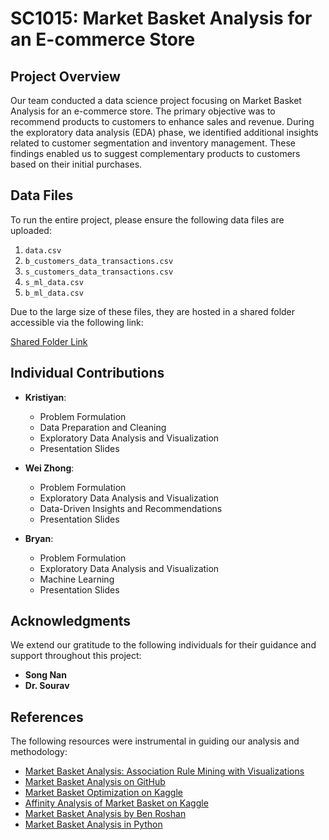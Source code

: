 # SC1015: Market Basket Analysis for an E-commerce Store

## Project Overview

Our team conducted a data science project focusing on Market Basket Analysis for an e-commerce store. The primary objective was to recommend products to customers to enhance sales and revenue. During the exploratory data analysis (EDA) phase, we identified additional insights related to customer segmentation and inventory management. These findings enabled us to suggest complementary products to customers based on their initial purchases.

## Data Files

To run the entire project, please ensure the following data files are uploaded:

1. `data.csv`
2. `b_customers_data_transactions.csv`
3. `s_customers_data_transactions.csv`
4. `s_ml_data.csv`
5. `b_ml_data.csv`

Due to the large size of these files, they are hosted in a shared folder accessible via the following link:

[Shared Folder Link](https://entuedu-my.sharepoint.com/:f:/g/personal/kristiya001_e_ntu_edu_sg/EsFySpLofnZGouZ_BA8-XwMBoTvfplagkqvWQzVE8s3dEg?e=xLFEOa)

## Individual Contributions

- **Kristiyan**:
  - Problem Formulation
  - Data Preparation and Cleaning
  - Exploratory Data Analysis and Visualization
  - Presentation Slides

- **Wei Zhong**:
  - Problem Formulation
  - Exploratory Data Analysis and Visualization
  - Data-Driven Insights and Recommendations
  - Presentation Slides

- **Bryan**:
  - Problem Formulation
  - Exploratory Data Analysis and Visualization
  - Machine Learning
  - Presentation Slides

## Acknowledgments

We extend our gratitude to the following individuals for their guidance and support throughout this project:

- **Song Nan**
- **Dr. Sourav**

## References

The following resources were instrumental in guiding our analysis and methodology:

- [Market Basket Analysis: Association Rule Mining with Visualizations](https://medium.com/analytics-vidhya/market-basket-analysis-association-rule-mining-with-visualizations-cda24d537019)
- [Market Basket Analysis on GitHub](https://github.com/LearningChampion/Machine-Learning/blob/master/Market%20Basket%20Analysis.ipynb)
- [Market Basket Optimization on Kaggle](https://www.kaggle.com/code/annadurbanova/market-basket-optimization-apriori-practice)
- [Affinity Analysis of Market Basket on Kaggle](https://www.kaggle.com/code/akhilram7/affinity-analysis-of-market-basket)
- [Market Basket Analysis by Ben Roshan](https://www.kaggle.com/code/benroshan/market-basket-analysis)
- [Market Basket Analysis in Python](https://goldinlocks.github.io/Market-Basket-Analysis-in-Python/)
